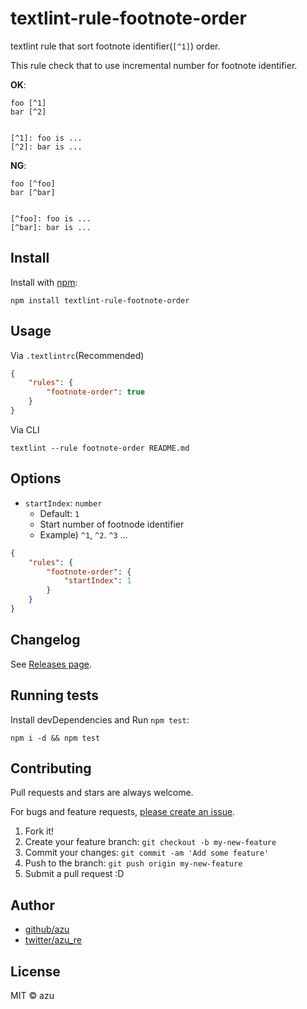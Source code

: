 # textlint-rule-footnote-order

textlint rule that sort footnote identifier(`[^1]`) order.

This rule check that to use incremental number for footnote identifier.

**OK**:

```
foo [^1]
bar [^2]


[^1]: foo is ...
[^2]: bar is ...
```

**NG**:

```
foo [^foo]
bar [^bar]


[^foo]: foo is ...
[^bar]: bar is ...
```


## Install

Install with [npm](https://www.npmjs.com/):

    npm install textlint-rule-footnote-order

## Usage

Via `.textlintrc`(Recommended)

```json
{
    "rules": {
        "footnote-order": true
    }
}
```

Via CLI

```
textlint --rule footnote-order README.md
```

## Options

- `startIndex`: `number`
    - Default: `1`
    - Start number of footnode identifier
    - Example) `^1`, `^2`. `^3` ...


```json
{
    "rules": {
        "footnote-order": {
            "startIndex": 1
        }
    }
}
```

## Changelog

See [Releases page](https://github.com/textlint-rule/textlint-rule-footnote-order/releases).

## Running tests

Install devDependencies and Run `npm test`:

    npm i -d && npm test

## Contributing

Pull requests and stars are always welcome.

For bugs and feature requests, [please create an issue](https://github.com/textlint-rule/textlint-rule-footnote-order/issues).

1. Fork it!
2. Create your feature branch: `git checkout -b my-new-feature`
3. Commit your changes: `git commit -am 'Add some feature'`
4. Push to the branch: `git push origin my-new-feature`
5. Submit a pull request :D

## Author

- [github/azu](https://github.com/azu)
- [twitter/azu_re](https://twitter.com/azu_re)

## License

MIT © azu
